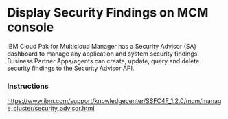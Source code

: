 # Display Security Findings on MCM console
IBM Cloud Pak for Multicloud Manager has a Security Advisor (SA) dashboard to manage any application and system security findings.  Business Partner Apps/agents can create, update, query and delete security findings to the Security Advisor API.
### Instructions
https://www.ibm.com/support/knowledgecenter/SSFC4F_1.2.0/mcm/manage_cluster/security_advisor.html
